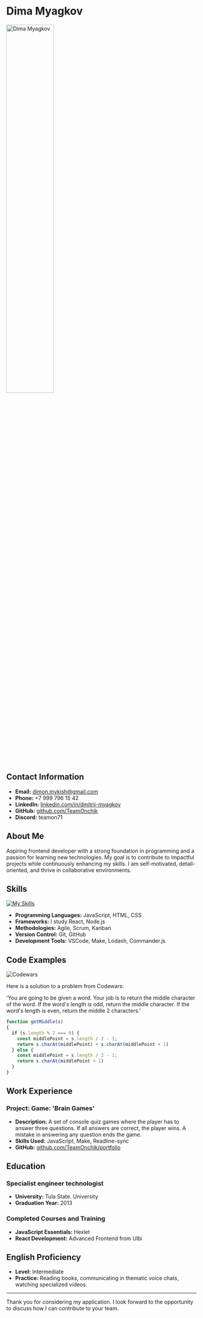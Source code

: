 # Dima Myagkov

<img src="https://github.com/johndoe/myrepo/blob/main/profile.jpg" alt="Dima Myagkov" width="50%" height="50%">

## Contact Information
- **Email:** dimon.mykish@gmail.com
- **Phone:** +7 999 796 15 42
- **LinkedIn:** [linkedin.com/in/dmitrii-myagkov](https://www.linkedin.com/in/dmitrii-myagkov-8883001a0/)
- **GitHub:** [github.com/TeamOnchik](https://github.com/TeamOnchik)
- **Discord:** teamon71

## About Me
Aspiring frontend developer with a strong foundation in programming and a passion for learning new technologies. My goal is to contribute to impactful projects while continuously enhancing my skills. I am self-motivated, detail-oriented, and thrive in collaborative environments.

## Skills

[![My Skills](https://skillicons.dev/icons?i=js,html,css,figma,git,ps,github,react,ts&perline=3)](https://skillicons.dev)

- **Programming Languages:** JavaScript, HTML, CSS
- **Frameworks:** I study React, Node.js
- **Methodologies:** Agile, Scrum, Kanban
- **Version Control:** Git, GitHub
- **Development Tools:** VSCode, Make, Lodash, Commander.js

## Code Examples

![Codewars](https://www.codewars.com/users/TeamOnchik/badges/small)

Here is a solution to a problem from Codewars:

'You are going to be given a word. Your job is to return the middle character of the word. If the word's length is odd, return the middle character. If the word's length is even, return the middle 2 characters.'

```javascript
function getMiddle(s)
{
  if (s.length % 2 === 0) {
    const middlePoint = s.length / 2 - 1;
    return s.charAt(middlePoint) + s.charAt(middlePoint + 1)
  } else {
    const middlePoint = s.length / 2 - 1;
    return s.charAt(middlePoint + 1)
  }
}
```

## Work Experience
### Project: Game: 'Brain Games'
- **Description:** A set of console quiz games where the player has to answer three questions. If all answers are correct, the player wins. A mistake in answering any question ends the game.
- **Skills Used:** JavaScript, Make, Readline-sync
- **GitHub:** [github.com/TeamOnchik/portfolio](https://github.com/TeamOnchik/frontend-project-44)

## Education
### Specialist engineer technologist
- **University:** Tula State. University
- **Graduation Year:** 2013

### Completed Courses and Training
- **JavaScript Essentials:** Hexlet
- **React Development:** Advanced Frontend from Ulbi

## English Proficiency
- **Level:** Intermediate
- **Practice:** Reading books, communicating in thematic voice chats, watching specialized videos.

---

Thank you for considering my application. I look forward to the opportunity to discuss how I can contribute to your team.
